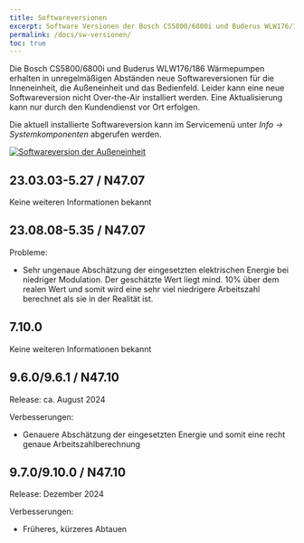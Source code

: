 ```yaml
---
title: Softwareversionen
excerpt: Software Versionen der Bosch CS5800/6800i und Buderus WLW176/186 Wärmepumpen
permalink: /docs/sw-versionen/
toc: true
---
```


Die Bosch CS5800/6800i und Buderus WLW176/186 Wärmepumpen erhalten in unregelmäßigen Abständen neue Softwareversionen für die Inneneinheit, die Außeneinheit und das Bedienfeld.
Leider kann eine neue Softwareversion nicht Over-the-Air installiert werden.
Eine Aktualisierung kann nur durch den Kundendienst vor Ort erfolgen.

Die aktuell installierte Softwareversion kann im Servicemenü unter _Info &rarr; Systemkomponenten_ abgerufen werden.

[![Softwareversion der Außeneinheit](/assets/images/SW-Versionen-Außeneinheit.jpg)](/assets/images/SW-Versionen-Außeneinheit.jpg)

## 23.03.03-5.27 / N47.07

Keine weiteren Informationen bekannt

## 23.08.08-5.35 / N47.07

Probleme:

- Sehr ungenaue Abschätzung der eingesetzten elektrischen Energie bei niedriger Modulation.
  Der geschätzte Wert liegt mind. 10% über dem realen Wert und somit wird eine sehr viel niedrigere Arbeitszahl berechnet als sie in der Realität ist.

## 7.10.0

Keine weiteren Informationen bekannt

## 9.6.0/9.6.1 / N47.10

Release: ca. August 2024

Verbesserungen:

- Genauere Abschätzung der eingesetzten Energie und somit eine recht genaue Arbeitszahlberechnung

## 9.7.0/9.10.0 / N47.10

Release: Dezember 2024

Verbesserungen:

- Früheres, kürzeres Abtauen
